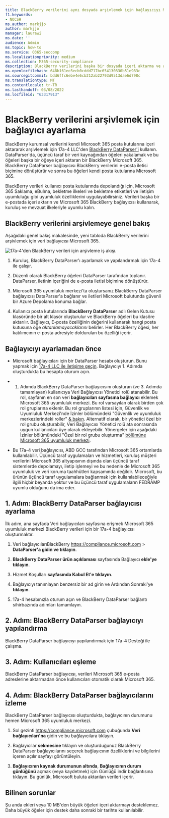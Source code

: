 ```yaml
---
title: BlackBerry verilerini aynı dosyada arşivlemek için bağlayıcıyı Microsoft 365
f1.keywords:
- NOCSH
ms.author: markjjo
author: markjjo
manager: laurawi
ms.date: ''
audience: Admin
ms.topic: how-to
ms.service: O365-seccomp
ms.localizationpriority: medium
ms.collection: M365-security-compliance
description: BlackBerry verilerini başka bir dosyada içeri aktarma ve arşivlemek için 17a-4 BlackBerry DataParser bağlayıcısı ayarlamayı ve Microsoft 365.
ms.openlocfilehash: 648b161ee3ecb0cddd717bc654130330b51e983c
ms.sourcegitcommit: bdd6ffc6ebe4e6cb212ab22793d9513dae6d798c
ms.translationtype: MT
ms.contentlocale: tr-TR
ms.lasthandoff: 03/08/2022
ms.locfileid: "63317913"
---
```

# <a name="set-up-a-connector-to-archive-blackberry-data"></a>BlackBerry verilerini arşivlemek için bağlayıcı ayarlama

BlackBerry kurumsal verilerini kendi Microsoft 365 posta kutularına içeri aktararak arşivlemek için 17a-4 LLC'den [BlackBerry DataParser'i](https://www.17a-4.com/BlackBerry-dataparser/) kullanın. DataParser'da, üçüncü taraf bir veri kaynağından öğeleri yakalamak ve bu öğeleri başka bir öğeye içeri aktaran bir BlackBerry Microsoft 365. BlackBerry DataParser bağlayıcısı BlackBerry verilerini e-posta iletisi biçimine dönüştürür ve sonra bu öğeleri kendi posta kutularına Microsoft 365.

BlackBerry verileri kullanıcı posta kutularında depolandığı için, Microsoft 365 Saklama, eBulma, bekletme ilkeleri ve bekletme etiketleri ve iletişim uyumluluğu gibi uyumluluk özelliklerini uygulayabilirsiniz. Verileri başka bir e-postada içeri aktarın ve Microsoft 365 BlackBerry bağlayıcısı kullanarak, kuruluş ve mevzuat ilkeleriyle uyumlu kalın.

## <a name="overview-of-archiving-blackberry-data"></a>BlackBerry verilerini arşivlemeye genel bakış

Aşağıdaki genel bakış makalesinde, yeni tabloda BlackBerry verilerini arşivlemek için veri bağlayıcısı Microsoft 365.

![17a-4'den BlackBerry verileri için arşivleme iş akışı.](../media/BlackBerryDataParserConnectorWorkflow.png)

1. Kuruluş, BlackBerry DataParser'ı ayarlamak ve yapılandırmak için 17a-4 ile çalışır.

2. Düzenli olarak BlackBerry öğeleri DataParser tarafından toplanır. DataParser, iletinin içeriğini de e-posta iletisi biçimine dönüştürür.

3. Microsoft 365 uyumluluk merkezi'ta oluştursanız BlackBerry DataParser bağlayıcısı DataParser'a bağlanır ve iletileri Microsoft bulutunda güvenli bir Azure Depolama konuma bağlar.

4. Kullanıcı posta kutularında **BlackBerry DataParser** adlı Gelen Kutusu klasöründe bir alt klasör oluşturulur ve BlackBerry öğeleri bu klasöre aktarılır. Bağlayıcı, E-posta özelliğinin değerini kullanarak hangi posta kutusuna öğe *aktarılamayacaklarını* belirler. Her BlackBerry öğesi, her katılımcının e-posta adresiyle doldurulan bu özelliği içerir.

## <a name="before-you-set-up-a-connector"></a>Bağlayıcıyı ayarlamadan önce

- Microsoft bağlayıcıları için bir DataParser hesabı oluşturun. Bunu yapmak için [17a-4 LLC ile iletişime geçin](https://www.17a-4.com/contact/). Bağlayıcıyı 1. Adımda  oluşturdukta bu hesapta oturum açın.

- 1. Adımda BlackBerry DataParser bağlayıcısını oluşturan (ve 3. Adımda tamamlayan) kullanıcıya Veri Bağlayıcısı Yönetici rolü atanabilir. Bu rol, sayfanın en son veri **bağlayıcıları sayfasına bağlayıcı** eklemek Microsoft 365 uyumluluk merkezi. Bu rol varsayılan olarak birden çok rol gruplarına eklenir. Bu rol gruplarının listesi için, Güvenlik ve Uyumluluk Merkezi'nde İzinler bölümündeki "Güvenlik ve uyumluluk merkezlerindeki roller" [& bakın](../security/office-365-security/permissions-in-the-security-and-compliance-center.md#roles-in-the-security--compliance-center). Alternatif olarak, bir yönetici özel bir rol grubu oluşturabilir, Veri Bağlayıcısı Yönetici rolü ata sonrasında uygun kullanıcıları üye olarak ekleyebilir. Yönergeler için aşağıdaki İzinler bölümündeki "Özel bir rol grubu oluşturma" [bölümüne Microsoft 365 uyumluluk merkezi](microsoft-365-compliance-center-permissions.md#create-a-custom-role-group).

- Bu 17a-4 veri bağlayıcısı, ABD GCC tarafından Microsoft 365 ortamlarda kullanılabilir. Üçüncü taraf uygulamaları ve hizmetleri, kuruluş müşteri verilerini Microsoft 365 altyapısının dışında olan üçüncü taraf sistemlerde depolamayı, iletip işlemeyi ve bu nedenle de Microsoft 365 uyumluluk ve veri koruma taahhütleri kapsamında değildir. Microsoft, bu ürünün üçüncü taraf uygulamalara bağlanmak için kullanılabileceğiyle ilgili hiçbir beyanda yoktur ve bu üçüncü taraf uygulamaların FEDRAMP uyumlu olduğunu da ima eder.

## <a name="step-1-set-up-a-blackberry-dataparser-connector"></a>1. Adım: BlackBerry DataParser bağlayıcısı ayarlama

İlk adım, ana sayfada Veri bağlayıcıları sayfasına erişmek Microsoft 365 uyumluluk merkezi BlackBerry verileri için bir 17a-4 bağlayıcısı oluşturmaktır.

1. Veri bağlayıcılarıBlackBerry <https://compliance.microsoft.com>  > **DataParser'a gidin ve tıklayın**.

2. **BlackBerry DataParser ürün açıklaması** sayfasında Bağlayıcı **ekle'ye tıklayın**.

3. Hizmet Koşulları **sayfasında Kabul Et'e** **tıklayın**.

4. Bağlayıcıyı tanımlayan benzersiz bir ad girin ve Ardından Sonraki'ye **tıklayın**.

5. 17a-4 hesabınızla oturum açın ve BlackBerry DataParser bağlantı sihirbazında adımları tamamlayın.

## <a name="step-2-configure-the-blackberry-dataparser-connector"></a>2. Adım: BlackBerry DataParser bağlayıcıyı yapılandırma

BlackBerry DataParser bağlayıcıyı yapılandırmak için 17a-4 Desteği ile çalışma.

## <a name="step-3-map-users"></a>3. Adım: Kullanıcıları eşleme

BlackBerry DataParser bağlayıcısı, verileri Microsoft 365 e-posta adreslerine aktarmadan önce kullanıcıları otomatik olarak Microsoft 365.

## <a name="step-4-monitor-the-blackberry-dataparser-connector"></a>4. Adım: BlackBerry DataParser bağlayıcılarını izleme

BlackBerry DataParser bağlayıcısı oluşturdukta, bağlayıcının durumunu hemen Microsoft 365 uyumluluk merkezi.

1. Sol gezinti <https://compliance.microsoft.com> çubuğunda **Veri bağlayıcıları'na** gidin ve bu bağlayıcılara tıklayın.

2. Bağlayıcılar **sekmesine** tıklayın ve oluşturduğunuz BlackBerry DataParser bağlayıcılarını seçerek bağlayıcının özelliklerini ve bilgilerini içeren açılır sayfayı görüntüleyin.

3. **Bağlayıcının kaynak durumunun altında**, **Bağlayıcının durum günlüğünü** açmak (veya kaydetmek) için Günlüğü indir bağlantısına tıklayın. Bu günlük, Microsoft buluta aktarılan verileri içerir.

## <a name="known-issues"></a>Bilinen sorunlar

Şu anda ekleri veya 10 MB'den büyük öğeleri içeri aktarmayı desteklemez. Daha büyük öğeler için destek daha sonraki bir tarihte kullanılabilir.